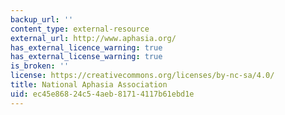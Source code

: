 ```yaml
---
backup_url: ''
content_type: external-resource
external_url: http://www.aphasia.org/
has_external_licence_warning: true
has_external_license_warning: true
is_broken: ''
license: https://creativecommons.org/licenses/by-nc-sa/4.0/
title: National Aphasia Association
uid: ec45e868-24c5-4aeb-8171-4117b61ebd1e
---
```

